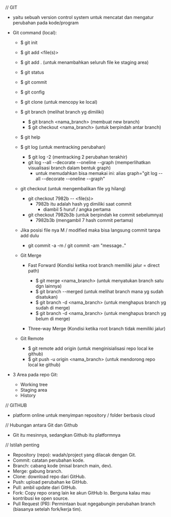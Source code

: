 // GIT

- yaitu sebuah version control system untuk mencatat dan mengatur perubahan pada kode/program

- Git command (local):

  - $ git init
  - $ git add <file(s)>
  - $ git add . (untuk menambahkan seluruh file ke staging area)
  - $ git status
  - $ git commit
  - $ git config
  - $ git clone (untuk mencopy ke local)

  - $ git branch (melihat branch yg dimiliki)

    - $ git branch <nama_branch> (membuat new branch)
    - $ git checkout <nama_branch> (untuk berpindah antar branch)

  - $ git help
  - $ git log (untuk mentracking perubahan)

    - $ git log -2 (mentracking 2 perubahan terakhir)
    - git log --all --decorate --oneline --graph (memperlihatkan visualisasi branch dalam bentuk graph)
      - untuk memudahkan bisa memakai ini: alias graph="git log --all --decorate --oneline --graph"

  - git checkout (untuk mengembalikan file yg hilang)

    - git checkout 7982b -- <file(s)>
      - 7982b itu adalah hash yg dimiliki saat commit
        - diambil 5 huruf / angka pertama
    - git checkout 7982b3b (untuk berpindah ke commit sebelumnya)
      - 7982b3b (mengambil 7 hash commit pertama)

  - Jika posisi file nya M / modified maka bisa langsung commit tanpa add dulu

    - git commit -a -m / git commit -am "message.."

  - Git Merge

    - Fast Forward (Kondisi ketika root branch memiliki jalur = direct path)

      - $ git merge <nama_branch> (untuk menyatukan branch satu dgn lainnya)
      - $ git branch --merged (untuk melihat branch mana yg sudah disatukan)
      - $ git branch -d <nama_branch> (untuk menghapus branch yg sudah di merge)
      - $ git branch -d <nama_branch> (untuk menghapus branch yg belum di merge)

    - Three-way Merge (Kondisi ketika root branch tidak memiliki jalur)

  - Git Remote
    - $ git remote add origin <link-repo> (untuk menginisialisasi repo local ke github)
    - $ git push -u origin <nama_branch> (untuk mendorong repo local ke github)

- 3 Area pada repo Git:
  - Working tree
  - Staging area
  - History

// GITHUB

- platform online untuk menyimpan repository / folder berbasis cloud

// Hubungan antara Git dan Github

- Git itu mesinnya, sedangkan Github itu platformnya

// Istilah penting

- Repository (repo): wadah/project yang dilacak dengan Git.
- Commit: catatan perubahan kode.
- Branch: cabang kode (misal branch main, dev).
- Merge: gabung branch.
- Clone: download repo dari GitHub.
- Push: upload perubahan ke GitHub.
- Pull: ambil update dari GitHub.
- Fork: Copy repo orang lain ke akun GitHub lo. Berguna kalau mau kontribusi ke open source.
- Pull Request (PR): Permintaan buat ngegabungin perubahan branch (biasanya setelah fork/kerja tim).
